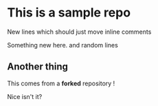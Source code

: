 This is a sample repo
=====================

New lines which should
just move inline comments

Something new here.
and
random lines

Another thing
-------------
This comes from a **forked** repository !

Nice isn't it?
